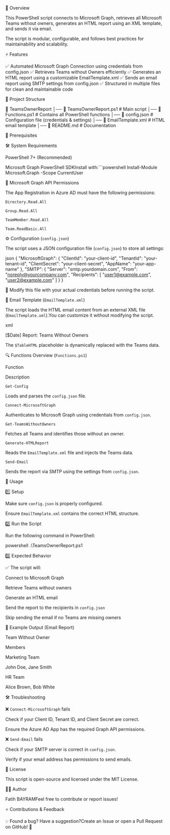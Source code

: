 📌 Overview

This PowerShell script connects to Microsoft Graph, retrieves all Microsoft Teams without owners, generates an HTML report using an XML template, and sends it via email.

The script is modular, configurable, and follows best practices for maintainability and scalability.

⚡ Features

✅ Automated Microsoft Graph Connection using credentials from config.json
✅ Retrieves Teams without Owners efficiently
✅ Generates an HTML report using a customizable EmailTemplate.xml
✅ Sends an email report using SMTP settings from config.json
✅ Structured in multiple files for clean and maintainable code

📂 Project Structure

📂 TeamsOwnerReport
│── 📄 TeamsOwnerReport.ps1  # Main script
│── 📄 Functions.ps1         # Contains all PowerShell functions
│── 📄 config.json           # Configuration file (credentials & settings)
│── 📄 EmailTemplate.xml     # HTML email template
│── 📄 README.md             # Documentation

🔧 Prerequisites

🛠 System Requirements

PowerShell 7+ (Recommended)

Microsoft Graph PowerShell SDKInstall with:```powershell
Install-Module Microsoft.Graph -Scope CurrentUser

🔑 Microsoft Graph API Permissions

The App Registration in Azure AD must have the following permissions:

`Directory.Read.All`

`Group.Read.All`

`TeamMember.Read.All`

`Team.ReadBasic.All`

⚙️ Configuration (`config.json`)

The script uses a JSON configuration file (`config.json`) to store all settings:

json
{
"MicrosoftGraph": {
"ClientId": "your-client-id",
"TenantId": "your-tenant-id",
"ClientSecret": "your-client-secret",
"AppName": "your-app-name"
},
"SMTP": {
"Server": "smtp.yourdomain.com",
"From": "noreply@yourcompany.com",
"Recipients": [
"user1@example.com",
"user2@example.com"
]
}
}

📌 Modify this file with your actual credentials before running the script.

📜 Email Template (`EmailTemplate.xml`)

The script loads the HTML email content from an external XML file (`EmailTemplate.xml`).You can customize it without modifying the script.

xml

[$Date] Report: Teams Without Owners


The `$TableHTML` placeholder is dynamically replaced with the Teams data.

🔍 Functions Overview (`Functions.ps1`)

Function

Description

`Get-Config`

Loads and parses the `config.json` file.

`Connect-MicrosoftGraph`

Authenticates to Microsoft Graph using credentials from `config.json`.

`Get-TeamsWithoutOwners`

Fetches all Teams and identifies those without an owner.

`Generate-HTMLReport`

Reads the `EmailTemplate.xml` file and injects the Teams data.

`Send-Email`

Sends the report via SMTP using the settings from `config.json`.

🚀 Usage

1️⃣ Setup

Make sure `config.json` is properly configured.

Ensure `EmailTemplate.xml` contains the correct HTML structure.

2️⃣ Run the Script

Run the following command in PowerShell:

powershell
.\TeamsOwnerReport.ps1

3️⃣ Expected Behavior

✅ The script will:

Connect to Microsoft Graph

Retrieve Teams without owners

Generate an HTML email

Send the report to the recipients in `config.json`

Skip sending the email if no Teams are missing owners

📌 Example Output (Email Report)

Team Without Owner

Members

Marketing Team

John Doe, Jane Smith

HR Team

Alice Brown, Bob White

🛠 Troubleshooting

❌ `Connect-MicrosoftGraph` fails

Check if your Client ID, Tenant ID, and Client Secret are correct.

Ensure the Azure AD App has the required Graph API permissions.

❌ `Send-Email` fails

Check if your SMTP server is correct in `config.json`.

Verify if your email address has permissions to send emails.

📜 License

This script is open-source and licensed under the MIT License.

👨‍💻 Author

Fatih BAYRAMFeel free to contribute or report issues!

⭐ Contributions & Feedback

💡 Found a bug? Have a suggestion?Create an Issue or open a Pull Request on GitHub! 🚀
